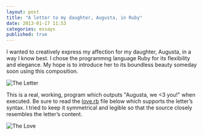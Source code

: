 ```yaml
---
layout: post
title: "A letter to my daughter, Augusta, in Ruby"
date: 2013-01-17 11:53
categories: essays
published: true
---
```


I wanted to creatively express my affection for my daughter, Augusta, in a way I know best. I chose the programmng language Ruby for its flexibility and elegance. My hope is to introduce her to its boundless beauty someday soon using this composition.

![The Letter](http://media.tumblr.com/c316fd81f261ce30d20e1ab3c750f6b5/tumblr_inline_mg9ptrCXQh1rdwud0.png)

This is a real, working, program which outputs "Augusta, we &lt;3 you!" when executed. Be sure to read the [love.rb](https://github.com/jpfuentes2/a-letter-to-Augusta/blob/master/love.rb) file below which supports the letter’s syntax. I tried to keep it symmetrical and legible so that the source closely resembles the letter’s content.

![The Love](http://f.cl.ly/items/2B1k0I171d1F363e3S3a/Screen%20Shot%202013-03-25%20at%2011.22.42%20AM.png)
